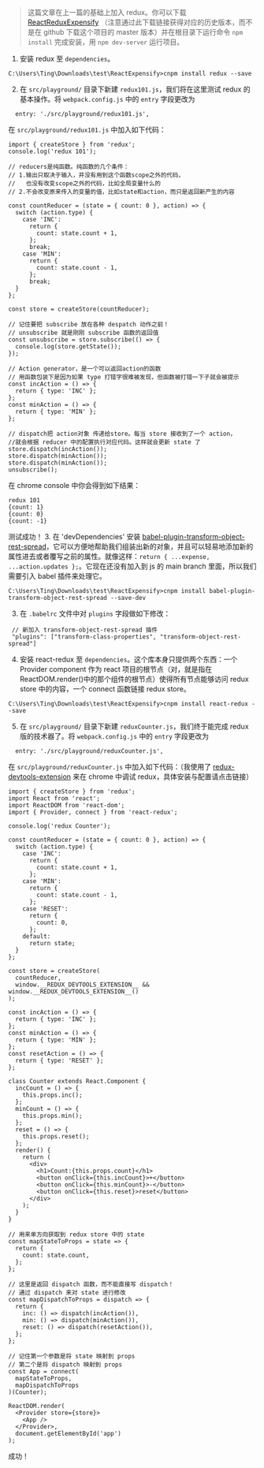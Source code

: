 > 这篇文章在上一篇的基础上加入 redux。你可以下载 [ReactReduxExpensify](https://github.com/TingAlex/ReactReduxExpensify/tree/f166d9479e2ba1a476d42a2740cf7c0b0374b12e) （注意通过此下载链接获得对应的历史版本，而不是在 github 下载这个项目的 master 版本）并在根目录下运行命令 `npm install` 完成安装，用 `npm dev-server` 运行项目。
1. 安装 redux 至 `dependencies`。
```
C:\Users\Ting\Downloads\test\ReactExpensify>cnpm install redux --save
```
2. 在 `src/playground/` 目录下新建 `redux101.js`，我们将在这里测试 redux 的基本操作。将 `webpack.config.js` 中的 `entry` 字段更改为
```
  entry: './src/playground/redux101.js',
```
在 `src/playground/redux101.js` 中加入如下代码：
```
import { createStore } from 'redux';
console.log('redux 101');

// reducers是纯函数。纯函数的几个条件：
// 1.输出只取决于输入，并没有用到这个函数scope之外的代码，
//   也没有改变scope之外的代码，比如全局变量什么的
// 2.不会改变原来传入的变量的值，比如state和action，而只是返回新产生的内容

const countReducer = (state = { count: 0 }, action) => {
  switch (action.type) {
    case 'INC':
      return {
        count: state.count + 1,
      };
      break;
    case 'MIN':
      return {
        count: state.count - 1,
      };
      break;
  }
};

const store = createStore(countReducer);

// 记住要把 subscribe 放在各种 despatch 动作之前！
// unsubscribe 就是刚刚 subscribe 函数的返回值
const unsubscribe = store.subscribe(() => {
  console.log(store.getState());
});

// Action generator，是一个可以返回action的函数
// 用函数包装下是因为如果 type 打错字很难被发现，但函数被打错一下子就会被提示
const incAction = () => {
  return { type: 'INC' };
};
const minAction = () => {
  return { type: 'MIN' };
};

// dispatch把 action对象 传递给store。每当 store 接收到了一个 action，
//就会根据 reducer 中的配置执行对应代码。这样就会更新 state 了
store.dispatch(incAction());
store.dispatch(minAction());
store.dispatch(minAction());
unsubscribe();
```
在 chrome console 中你会得到如下结果：
```
redux 101
{count: 1}
{count: 0}
{count: -1}
```
测试成功！
3. 在 'devDependencies' 安装 [babel-plugin-transform-object-rest-spread](https://www.npmjs.com/package/babel-plugin-transform-object-rest-spread)，它可以方便地帮助我们组装出新的对象，并且可以轻易地添加新的属性进去或者覆写之前的属性。就像这样：`return { ...expense, ...action.updates };`。它现在还没有加入到 js 的 main branch 里面，所以我们需要引入 babel 插件来处理它。
```
C:\Users\Ting\Downloads\test\ReactExpensify>cnpm install babel-plugin-transform-object-rest-spread --save-dev
```
3. 在  `.babelrc` 文件中对 `plugins` 字段做如下修改：
```
 // 新加入 transform-object-rest-spread 插件
 "plugins": ["transform-class-properties", "transform-object-rest-spread"]
```
4. 安装 react-redux 至 `dependencies`。这个库本身只提供两个东西：一个 Provider component 作为 react 项目的根节点（对，就是指在 ReactDOM.render()中的那个组件的根节点）使得所有节点能够访问 redux store 中的内容，一个 connect 函数链接 redux store。
```
C:\Users\Ting\Downloads\test\ReactExpensify>cnpm install react-redux --save
```
5. 在 `src/playground/` 目录下新建 `reduxCounter.js`，我们终于能完成 redux 版的技术器了。将 `webpack.config.js` 中的 `entry` 字段更改为
```
  entry: './src/playground/reduxCounter.js',
```
在 `src/playground/reduxCounter.js` 中加入如下代码：（我使用了 [redux-devtools-extension](https://github.com/zalmoxisus/redux-devtools-extension) 来在 chrome 中调试 redux，具体安装与配置请点击链接）
```
import { createStore } from 'redux';
import React from 'react';
import ReactDOM from 'react-dom';
import { Provider, connect } from 'react-redux';

console.log('redux Counter');

const countReducer = (state = { count: 0 }, action) => {
  switch (action.type) {
    case 'INC':
      return {
        count: state.count + 1,
      };
    case 'MIN':
      return {
        count: state.count - 1,
      };
    case 'RESET':
      return {
        count: 0,
      };
    default:
      return state;
  }
};

const store = createStore(
  countReducer,
  window.__REDUX_DEVTOOLS_EXTENSION__ && window.__REDUX_DEVTOOLS_EXTENSION__()
);

const incAction = () => {
  return { type: 'INC' };
};
const minAction = () => {
  return { type: 'MIN' };
};
const resetAction = () => {
  return { type: 'RESET' };
};

class Counter extends React.Component {
  incCount = () => {
    this.props.inc();
  };
  minCount = () => {
    this.props.min();
  };
  reset = () => {
    this.props.reset();
  };
  render() {
    return (
      <div>
        <h1>Count:{this.props.count}</h1>
        <button onClick={this.incCount}>+</button>
        <button onClick={this.minCount}>-</button>
        <button onClick={this.reset}>reset</button>
      </div>
    );
  }
}

// 用来单方向获取到 redux store 中的 state
const mapStateToProps = state => {
  return {
    count: state.count,
  };
};

// 这里是返回 dispatch 函数，而不能直接写 dispatch！
// 通过 dispatch 来对 state 进行修改
const mapDispatchToProps = dispatch => {
  return {
    inc: () => dispatch(incAction()),
    min: () => dispatch(minAction()),
    reset: () => dispatch(resetAction()),
  };
};

// 记住第一个参数是将 state 映射到 props
// 第二个是将 dispatch 映射到 props
const App = connect(
  mapStateToProps,
  mapDispatchToProps
)(Counter);

ReactDOM.render(
  <Provider store={store}>
    <App />
  </Provider>,
  document.getElementById('app')
);

```
成功！